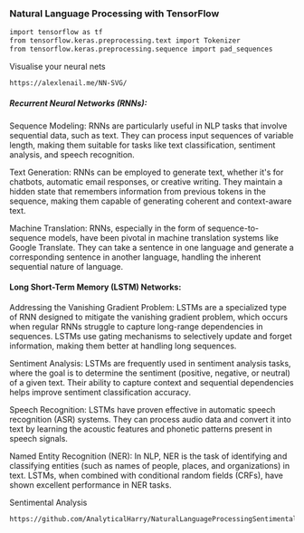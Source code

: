 ### Natural Language Processing with TensorFlow

```bash
import tensorflow as tf
from tensorflow.keras.preprocessing.text import Tokenizer
from tensorflow.keras.preprocessing.sequence import pad_sequences
```
Visualise your neural nets
```
https://alexlenail.me/NN-SVG/
```


##### Recurrent Neural Networks (RNNs):

Sequence Modeling: RNNs are particularly useful in NLP tasks that involve sequential data, such as text. They can process input sequences of variable length, making them suitable for tasks like text classification, sentiment analysis, and speech recognition.

Text Generation: RNNs can be employed to generate text, whether it's for chatbots, automatic email responses, or creative writing. They maintain a hidden state that remembers information from previous tokens in the sequence, making them capable of generating coherent and context-aware text.

Machine Translation: RNNs, especially in the form of sequence-to-sequence models, have been pivotal in machine translation systems like Google Translate. They can take a sentence in one language and generate a corresponding sentence in another language, handling the inherent sequential nature of language.

#### Long Short-Term Memory (LSTM) Networks:

Addressing the Vanishing Gradient Problem: LSTMs are a specialized type of RNN designed to mitigate the vanishing gradient problem, which occurs when regular RNNs struggle to capture long-range dependencies in sequences. LSTMs use gating mechanisms to selectively update and forget information, making them better at handling long sequences.

Sentiment Analysis: LSTMs are frequently used in sentiment analysis tasks, where the goal is to determine the sentiment (positive, negative, or neutral) of a given text. Their ability to capture context and sequential dependencies helps improve sentiment classification accuracy.

Speech Recognition: LSTMs have proven effective in automatic speech recognition (ASR) systems. They can process audio data and convert it into text by learning the acoustic features and phonetic patterns present in speech signals.

Named Entity Recognition (NER): In NLP, NER is the task of identifying and classifying entities (such as names of people, places, and organizations) in text. LSTMs, when combined with conditional random fields (CRFs), have shown excellent performance in NER tasks.

Sentimental Analysis
```
https://github.com/AnalyticalHarry/NaturalLanguageProcessingSentimentalAnalysis
```
